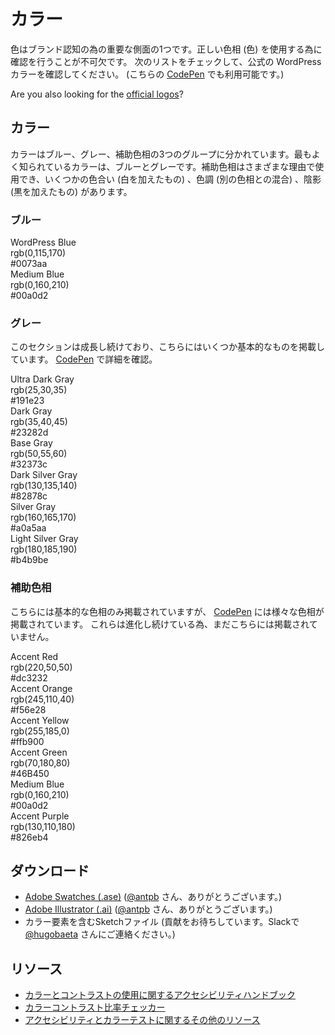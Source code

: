<!-- 
# Colors
-->
# カラー

<!-- 
Colors are one of the key aspects when it comes to brand recognition. Making sure we use the right hues (colors) is essential to that effect. Check out the following list to find the official WordPress colors. (Also available on [this codepen](https://codepen.io/hugobaeta/full/RNOzoV/))
-->
色はブランド認知の為の重要な側面の1つです。正しい色相 (色) を使用する為に確認を行うことが不可欠です。 次のリストをチェックして、公式の WordPress カラーを確認してください。 (こちらの [CodePen](https://codepen.io/hugobaeta/full/RNOzoV/) でも利用可能です。)

Are you also looking for the [official logos](https://make.wordpress.org/design/handbook/design-guide/foundations/identity/)?

<!-- 
## Colors
-->
## カラー

<!-- 
Colors are separated into three groups. The Blues, the Grays, and Auxiliary colors. The most recognizable colors are, obviously, the Blues and Grays. The Auxiliary hues can be used for various reasons, and come in a variety of values, with some tints (added white), tones (mix with another hue), and shades (added black)
-->
カラーはブルー、グレー、補助色相の3つのグループに分かれています。最もよく知られているカラーは、ブルーとグレーです。補助色相はさまざまな理由で使用でき、いくつかの色合い (白を加えたもの) 、色調 (別の色相との混合) 、陰影 (黒を加えたもの) があります。
 
<!-- class 情報保持のため html タグを残します -->
<div class="colors-wrapper">
<section class="colors-blue color-group">
  
<!-- 
### Blues
-->
### ブルー

<div class="wp-blue color value">
<div class="name">WordPress Blue</div>
<div class="rgb value-code">rgb(0,115,170)</div>
<div class="hex value-code">#0073aa</div>
</div>
<div class="medium-blue color value">
<div class="name">Medium Blue</div>
<div class="rgb value-code">rgb(0,160,210)</div>
<div class="hex value-code">#00a0d2</div>
</div>
</section>
<section class="colors-gray color-group">

<!-- 
### Grays
-->
### グレー

<!-- 
This section keeps growing, here are just some of the base ones. [More on the codepen](https://codepen.io/hugobaeta/full/RNOzoV/).
-->
このセクションは成長し続けており、こちらにはいくつか基本的なものを掲載しています。 [CodePen](https://codepen.io/hugobaeta/full/RNOzoV/) で詳細を確認。

<div class="ultra-dark-gray color value">
<div class="name">Ultra Dark Gray</div>
<div class="rgb value-code">rgb(25,30,35)</div>
<div class="hex value-code">#191e23</div>
</div>
<div class="dark-gray color value">
<div class="name">Dark Gray</div>
<div class="rgb value-code">rgb(35,40,45)</div>
<div class="hex value-code">#23282d</div>
</div>
<div class="base-gray color value">
<div class="name">Base Gray</div>
<div class="rgb value-code">rgb(50,55,60)</div>
<div class="hex value-code">#32373c</div>
</div>
<div class="dark-silver-gray color value">
<div class="name">Dark Silver Gray</div>
<div class="rgb value-code">rgb(130,135,140)</div>
<div class="hex value-code">#82878c</div>
</div>
<div class="silver-gray color value">
<div class="name">Silver Gray</div>
<div class="rgb value-code">rgb(160,165,170)</div>
<div class="hex value-code">#a0a5aa</div>
</div>
<div class="light-silver-gray color value">
<div class="name">Light Silver Gray</div>
<div class="rgb value-code">rgb(180,185,190)</div>
<div class="hex value-code">#b4b9be</div>
</div>
</section>
<section class="colors-accent color-group">

<!-- 
### Auxiliary Hues
-->
### 補助色相

<!-- 
Here are just the base hues, but there’s a [plethora of tints, tones, and shades available on the codepen](https://codepen.io/hugobaeta/pen/RNOzoV). These keep evolving, so they don’t get documented here quite yet.
-->
こちらには基本的な色相のみ掲載されていますが、 [CodePen](https://codepen.io/hugobaeta/pen/RNOzoV) には様々な色相が掲載されています。 これらは進化し続けている為、まだこちらには掲載されていません。

<div class="accent-red color">
<div class="value value-base">
<div class="name">Accent Red</div>
<div class="rgb value-code">rgb(220,50,50)</div>
<div class="hex value-code">#dc3232</div>
</div>
</div>
<div class="accent-orange color">
<div class="value value-base">
<div class="name">Accent Orange</div>
<div class="rgb value-code">rgb(245,110,40)</div>
<div class="hex value-code">#f56e28</div>
</div>
</div>
<div class="accent-yellow color">
<div class="value value-base">
<div class="name">Accent Yellow</div>
<div class="rgb value-code">rgb(255,185,0)</div>
<div class="hex value-code">#ffb900</div>
</div>
</div>
<div class="accent-green color">
<div class="value value-base">
<div class="name">Accent Green</div>
<div class="rgb value-code">rgb(70,180,80)</div>
<div class="hex value-code">#46B450</div>
</div>
</div>
<div class="accent-blue color">
<div class="value value-base">
<div class="name">Medium Blue</div>
<div class="rgb value-code">rgb(0,160,210)</div>
<div class="hex value-code">#00a0d2</div>
</div>
</div>
<div class="accent-purple color value-group">
<div class="value value-base">
<div class="name">Accent Purple</div>
<div class="rgb value-code">rgb(130,110,180)</div>
<div class="hex value-code">#826eb4</div>
</div>
</div>
</section>
</div>
<!-- / class 情報保持のため html タグを残します　ココまで -->

<!-- 
## Downloads
-->
## ダウンロード

<!-- 
*   [Adobe Swatches (.ase)](https://cldup.com/41wt38Q-cI.ase) (props to [@antpb](https://profiles.wordpress.org/antpb/))
*   [Adobe Illustrator (.ai)](https://cldup.com/DG7vCr8ERF.ai) (props to [@antpb](https://profiles.wordpress.org/antpb/))
*   Sketch File with color elements (want to contribute one? ping [@hugobaeta](https://profiles.wordpress.org/hugobaeta/) on slack)
-->
*   [Adobe Swatches (.ase)](https://cldup.com/41wt38Q-cI.ase) ([@antpb](https://profiles.wordpress.org/antpb/) さん、ありがとうございます。)
*   [Adobe Illustrator (.ai)](https://cldup.com/DG7vCr8ERF.ai) ([@antpb](https://profiles.wordpress.org/antpb/) さん、ありがとうございます。)
*   カラー要素を含むSketchファイル (貢献をお待ちしています。Slackで [@hugobaeta](https://profiles.wordpress.org/hugobaeta/) さんにご連絡ください。)

<!-- 
## Resources
-->
## リソース

<!-- 
*   [Accessibility handbook on uses of color and contrast](https://make.wordpress.org/accessibility/handbook/current-projects/use-of-color/)
*   [Color contrast ratio checker](http://webaim.org/resources/contrastchecker/)
*   [More resources regarding accessibility and color testing](http://webaim.org/resources/contrastchecker/)
-->
*   [カラーとコントラストの使用に関するアクセシビリティハンドブック](https://make.wordpress.org/accessibility/handbook/current-projects/use-of-color/)
*   [カラーコントラスト比率チェッカー](http://webaim.org/resources/contrastchecker/)
*   [アクセシビリティとカラーテストに関するその他のリソース](http://webaim.org/resources/contrastchecker/)
